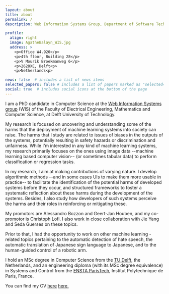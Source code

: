 ```yaml
---
layout: about
title: about
permalink: /
description: Web Information Systems Group, Department of Software Technology, Faculty of Electrical Engineering, Mathematics and Computer Science, TU Delft

profile:
  align: right
  image: AgatheBalayn_WIS.jpg
  address: >
    <p>Office W4.920</p>
    <p>4th floor, Building 28</p>
    <p>V Mourik Broekmanweg 6</p>
    <p>2628XE, Delft<p>
    <p>Netherlands<p>

news: false  # includes a list of news items
selected_papers: false # includes a list of papers marked as "selected={true}"
social: true  # includes social icons at the bottom of the page
---
```



I am a PhD candidate in Computer Science at the <a href="https://www.tudelft.nl/ewi/over-de-faculteit/afdelingen/software-technology/web-information-systems/">Web Information Systems group</a> (WIS) of the Faculty of Electrical Engineering, Mathematics and Computer Science, at Delft University of Technology.

My research is focused on uncovering and understanding some of the harms that the deployment of machine learning systems into society can raise. 
The harms that I study are related to issues of biases in the outputs of the systems, potentially resulting in safety hazards or discrimination and unfairness.
While I'm interested in any kind of machine learning systems, my research primarily focuses on the ones using image data --machine learning based computer vision-- (or sometimes tabular data) to perform classification or regression tasks. 

In my research, I aim at making contributions of varying nature. I develop algorithmic methods --and in some cases UIs to make them more usable in practice-- to facilitate the identification of the potential harms of developed systems before they occur, and structured frameworks to foster a systematic reflection about these harms during the development of the systems. Besides, I also study how developers of such systems perceive the harms and their roles in reinforcing or mitigating these.

My promotors are Alessandro Bozzon and Geert-Jan Houben, and my co-promotor is Christoph Lofi. I also work in close collaboration with Jie Yang and Seda Guerses on these topics. 

Prior to that, I had the opportunity to work on other machine learning -related topics pertaining to the automatic detection of hate speech, the automatic translation of Japanese sign language to Japanese, and to the human-guided control of a robotic arm.

I hold an MSc degree in Computer Science from the <a href="www.tudelft.nl">TU Delft</a>, the Netherlands, and an engineering diploma (with its MSc degree equivalence) in Systems and Control from the <a href="https://www.ensta-paris.fr/en">ENSTA ParisTech</a>, Institut Polytechnique de Paris, France.

You can find my CV [here]({{site.url}}/assets/pdf/Curriculum_Vitae_v2.pdf) <a href="agathe-balayn.github.io/assets/pdf/Curriculum_Vitae_v2.pdf" target="_blank">here.</a>

